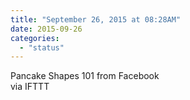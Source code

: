 ```yaml
---
title: "September 26, 2015 at 08:28AM"
date: 2015-09-26
categories: 
  - "status"
---
```


Pancake Shapes 101 from Facebook  
via IFTTT
